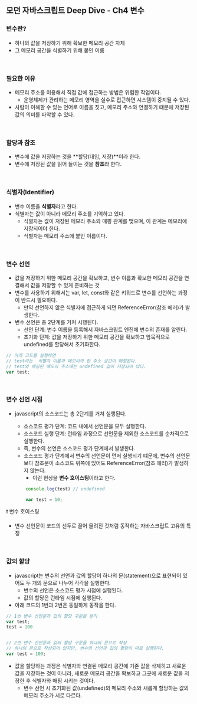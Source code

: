 ## 모던 자바스크립트 Deep Dive - Ch4 변수
### 변수란?
- 하나의 값을 저장하기 위해 확보한 메모리 공간 자체
- 그 메모리 공간을 식별하기 위해 붙인 이름

<br>

### 필요한 이유
- 메모리 주소를 이용해서 직접 값에 접근하는 방법은 위험한 작업이다.
    - 운영체제가 관리하는 메모리 영역을 실수로 접근하면 시스템이 중지될 수 있다.
- 사람이 이해할 수 있는 언어로 이름을 짓고, 메모리 주소와 연결하기 떄문에 저장된 값의 의미를 파악할 수 있다.

<br>

### 할당과 참조
- 변수에 값을 저장하는 것을 **할당(대입, 저장)**이라 한다.
- 변수에 저장된 값을 읽어 들이는 것을 **참조**라 한다.

<br>

### 식별자(Identifier)
- 변수 이름을 **식별자**라고 한다.
- 식별자는 값이 아니라 메모리 주소를 기억하고 있다.
    - 식별자는 값이 저장된 메모리 주소와 매핑 관계를 맺으며, 이 관계는 메모리에 저장되어야 한다.
    - 식별자는 메모리 주소에 붙인 이름이다.

<br>

### 변수 선언
- 값을 저장하기 위한 메모리 공간을 확보하고, 변수 이름과 확보한 메모리 공간을 연결해서 값을 저장할 수 있게 준비하는 것
- 변수를 사용하기 위해서는 var, let, const와 같은 키워드로 변수를 선언하는 과정이 반드시 필요하다.
    - 만약 선언하지 않은 식별자에 접근하게 되면 ReferenceError(참조 에러)가 발생한다.
- 변수 선언은 총 2단계를 거처 시행된다.
    - 선언 단계: 변수 이름을 등록해서 자바스크립트 엔진에 변수의 존재를 알린다.
    - 초기화 단계: 값을 저장하기 위한 메모리 공간을 확보하고 암묵적으로 undefined를 할당해서 초기화한다.

```javascript
// 아래 코드를 실행하면
// test라는  식별자 이름과 메모리의 한 주소 공간이 매핑된다.
// test와 매핑된 메모리 주소에는 undefined 값이 저장되어 있다.
var test;
```

<br>

### 변수 선언 시점
- javascript의 소스코드는 총 2단계를 거쳐 실행된다.
    - 소스코드 평가 단계: 코드 내에서 선언문을 모두 실행한다.
    - 소스코드 실행 단계: 런타임 과정으로 선언문을 제외한 소스코드를 순차적으로 실행한다.
    - 즉, 변수의 선언은 소스코드 평가 단계에서 발생한다. 
    - 소스코드 평가 단계에서 변수의 선언문이 먼저 실행되기 떄문에, 변수의 선언문 보다 참조문이 소스코드 위쪽에 있어도 ReferenceError(참조 에러)가 발생하지 않는다.
        - 이런 현상을 **변수 호이스팅**이라고 한다.
    
    ```javascript
        console.log(test) // undefined

        var test = 10;
    ```
❗️ 변수 호이스팅
- 변수 선언문이 코드의 선두로 끌어 올려진 것처럼 동작하는 자바스크립트 고유의 특징
    
<br>

### 값의 할당
- javascript는 변수의 선언과 값의 할당이 하나의 문(statement)으로 표현되어 있어도 두 개의 문으로 나누어 각각을 실행한다.
    - 변수의 선언은 소스코드 평가 시점에 실행된다.
    - 값의 할당은 런타임 시점에 실행된다.
- 아래 코드의 1번과 2번은 동일하게 동작을 한다.

```javascript
// 1번 변수 선언문과 값의 할당 구문을 분리
var test;
test = 100


// 2번 변수 선언문과 값의 할당 구문을 하나의 문으로 작성
// 하나의 문으로 작성되어 있지만, 변수의 선언과 값의 할당이 따로 실행된다.
var test = 100;
```

- 값을 할당하는 과정은 식별자와 연결된 메모리 공간에 기존 값을 삭제히고 새로운 값을 저장하는 것이 아니라, 새로운 메모리 공간을 확보하고 그곳에 새로운 값을 저장한 후 식별자와 매핑 시키는 것이다.
    - 변수 선언 시 초기화된 값(undefined)의 메모리 주소와 새롭게 할당하는 값의 메모리 주소가 서로 다르다.
